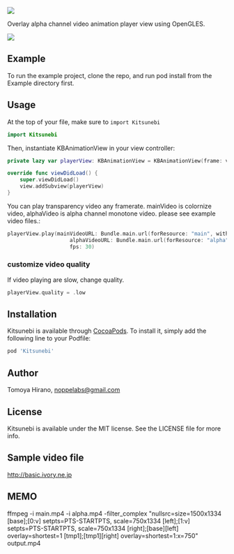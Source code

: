 ![](https://github.com/noppefoxwolf/Kitsunebi/blob/master/meta/repo-banner.png)

Overlay alpha channel video animation player view using OpenGLES.

![](https://github.com/noppefoxwolf/Kitsunebi/blob/master/meta/animation.gif)

## Example

To run the example project, clone the repo, and run pod install from the Example directory first.

## Usage

At the top of your file, make sure to `import Kitsunebi`

```swift
import Kitsunebi
```

Then, instantiate KBAnimationView in your view controller:

```swift
private lazy var playerView: KBAnimationView = KBAnimationView(frame: view.bounds)!

override func viewDidLoad() {
    super.viewDidLoad()
    view.addSubview(playerView)
}
```

You can play transparency video any framerate. mainVideo is colornize video, alphaVideo is alpha channel monotone video. please see example video files.:

```swift
playerView.play(mainVideoURL: Bundle.main.url(forResource: "main", withExtension: "mp4")!,
                    alphaVideoURL: Bundle.main.url(forResource: "alpha", withExtension: "mp4")!,
                    fps: 30)
```

### customize video quality

If video playing are slow, change quality.

```swift
playerView.quality = .low
```

## Installation

Kitsunebi is available through [CocoaPods](http://cocoapods.org). To install
it, simply add the following line to your Podfile:

```ruby
pod 'Kitsunebi'
```

## Author

Tomoya Hirano, noppelabs@gmail.com

## License

Kitsunebi is available under the MIT license. See the LICENSE file for more info.

## Sample video file

http://basic.ivory.ne.jp


## MEMO
ffmpeg -i main.mp4  -i alpha.mp4 -filter_complex "nullsrc=size=1500x1334 [base];[0:v] setpts=PTS-STARTPTS, scale=750x1334 [left];[1:v] setpts=PTS-STARTPTS, scale=750x1334 [right];[base][left] overlay=shortest=1 [tmp1];[tmp1][right] overlay=shortest=1:x=750" output.mp4
